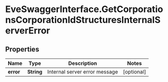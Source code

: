 # EveSwaggerInterface.GetCorporationsCorporationIdStructuresInternalServerError

## Properties
Name | Type | Description | Notes
------------ | ------------- | ------------- | -------------
**error** | **String** | Internal server error message | [optional] 


